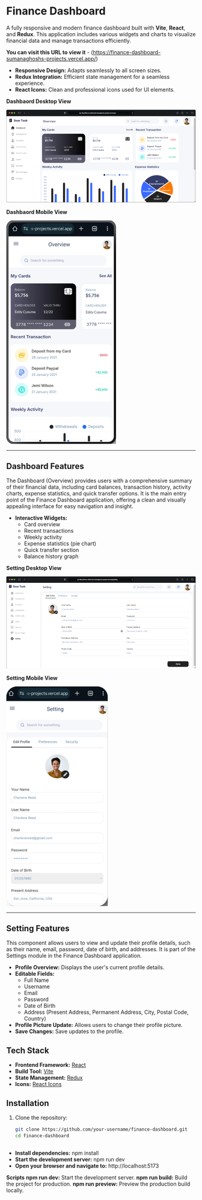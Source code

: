 # Finance Dashboard

A fully responsive and modern finance dashboard built with **Vite**, **React**, and **Redux**. This application includes various widgets and charts to visualize financial data and manage transactions efficiently.

**You can visit this URL to view it** - (https://finance-dashboard-sumanaghoshs-projects.vercel.app/)

- **Responsive Design:** Adapts seamlessly to all screen sizes.
- **Redux Integration:** Efficient state management for a seamless experience.
- **React Icons:** Clean and professional icons used for UI elements.

**Dashbaord Desktop View**

![Finance Dashboard Screenshot](./src/assets/ss/dashboard_desktop.png)

**Dashbaord Mobile View**

![Finance Dashboard Screenshot](./src/assets/ss/dashboard_mobile.png)

---

## Dashboard Features

The Dashboard (Overview) provides users with a comprehensive summary of their financial data, including card balances, transaction history, activity charts, expense statistics, and quick transfer options. It is the main entry point of the Finance Dashboard application, offering a clean and visually appealing interface for easy navigation and insight.

- **Interactive Widgets:**
  - Card overview
  - Recent transactions
  - Weekly activity
  - Expense statistics (pie chart)
  - Quick transfer section
  - Balance history graph


**Setting Desktop View**

![Finance Dashboard Screenshot](./src/assets/ss/setting_desktop.png)

**Setting Mobile View**

![Finance Dashboard Screenshot](./src/assets/ss/setting_mobile.png)

---

## Setting Features

This component allows users to view and update their profile details, such as their name, email, password, date of birth, and addresses. It is part of the Settings module in the Finance Dashboard application.

- **Profile Overview:** Displays the user's current profile details.
- **Editable Fields:**
  - Full Name
  - Username
  - Email
  - Password
  - Date of Birth
  - Address (Present Address, Permanent Address, City, Postal Code, Country)
- **Profile Picture Update:** Allows users to change their profile picture.
- **Save Changes:** Save updates to the profile.

## Tech Stack

- **Frontend Framework:** [React](https://reactjs.org/)
- **Build Tool:** [Vite](https://vitejs.dev/)
- **State Management:** [Redux](https://redux.js.org/)
- **Icons:** [React Icons](https://react-icons.github.io/react-icons/)

## Installation

1. Clone the repository:
   ```bash
   git clone https://github.com/your-username/finance-dashboard.git
   cd finance-dashboard
##
- **Install dependencies:** npm install
- **Start the development server:** npm run dev
- **Open your browser and navigate to:** http://localhost:5173

**Scripts**
**npm run dev:** Start the development server.
**npm run build:** Build the project for production.
**npm run preview:** Preview the production build locally.

